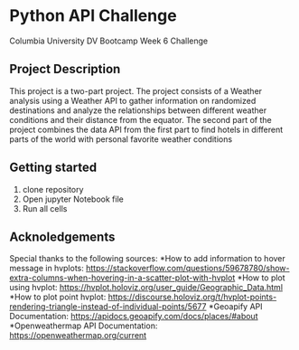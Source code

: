 # Python API Challenge
Columbia University DV Bootcamp Week 6 Challenge

## Project Description
This project is a two-part project. The project consists of a Weather analysis using a Weather API to gather information on randomized destinations and analyze the relationships between different weather conditions and their distance from the equator. 
The second part of the project combines the data API from the first part to find hotels in different parts of the world with personal favorite weather conditions 

## Getting started 
1. clone repository
2. Open jupyter Notebook file 
3. Run all cells

## Acknoledgements
Special thanks to the following sources: 
    *How to add information to hover message in hvplots: https://stackoverflow.com/questions/59678780/show-extra-columns-when-hovering-in-a-scatter-plot-with-hvplot
    *How to plot using hvplot: https://hvplot.holoviz.org/user_guide/Geographic_Data.html
    *How to plot point hvplot: https://discourse.holoviz.org/t/hvplot-points-rendering-triangle-instead-of-individual-points/5677
    *Geoapify API Documentation: https://apidocs.geoapify.com/docs/places/#about
    *Openweathermap API Documentation: https://openweathermap.org/current
    
